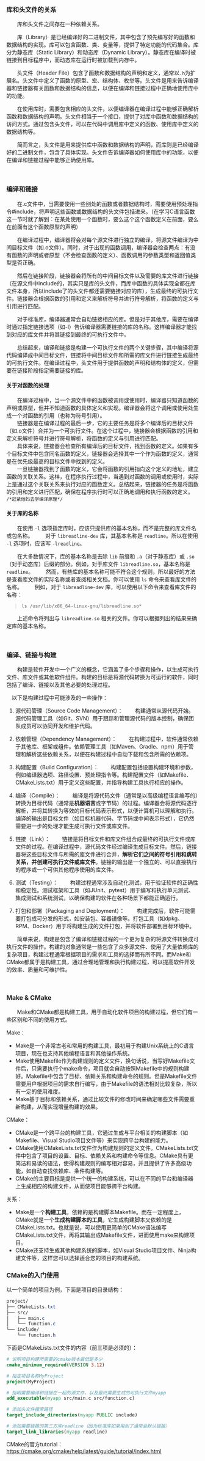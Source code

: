 ### 库和头文件的关系
&emsp;&emsp;库和头文件之间存在一种依赖关系。

&emsp;&emsp;库（Library）是已经编译好的二进制文件，其中包含了预先编写好的函数和数据结构的实现。库可以包含函数、类、变量等，提供了特定功能的代码集合。库分为静态库（Static Library）和动态库（Dynamic Library）。静态库在编译时被链接到目标程序中，而动态库在运行时被加载到内存中。

&emsp;&emsp;头文件（Header File）包含了函数和数据结构的声明和定义，通常以`.h`为扩展名。头文件中定义了函数的原型、宏、结构体、枚举等。头文件是用来告诉编译器和链接器有关函数和数据结构的信息，以便在编译和链接过程中正确地使用库中的功能。

&emsp;&emsp;在使用库时，需要包含相应的头文件，以便编译器在编译过程中能够正确解析函数和数据结构的声明。头文件相当于一个接口，提供了对库中函数和数据结构的访问方式。通过包含头文件，可以在代码中调用库中定义的函数、使用库中定义的数据结构等。

&emsp;&emsp;简而言之，头文件是用来提供库中函数和数据结构的声明，而库则是已经编译好的二进制文件，包含了具体实现。头文件告诉编译器如何使用库中的功能，以便在编译和链接过程中能够正确使用库。

<br/>

### 编译和链接
&emsp;&emsp;在.c文件中，当需要使用一些别处的函数或者数据结构时，需要使用预处理指令#include，将声明这些函数或数据结构的头文件包括进来。（在学习C语言函数这一节时就了解到：在某处使用一个函数时，要么这个这个函数定义在前面，要么在前面有这个函数原型的声明）   

&emsp;&emsp;在编译过程中，编译器将会对每个源文件进行独立的编译，将源文件编译为中间目标文件（如.o文件）。同时，对于出现的函数调用，编译器会检查两点：有没有函数的声明或者原型（不会检查函数的定义）、函数调用的参数类型和返回值类型是否正确。    

&emsp;&emsp;然后在链接阶段，链接器会将所有的中间目标文件以及需要的库文件进行链接（在源文件中include的，其实只是库的头文件，而库中函数的具体实现全都在库文件本身，所以include了的头文件都还需要链接对应的库），生成最终的可执行文件。链接器会根据函数的引用和定义来解析符号并进行符号解析，将函数的定义与引用进行匹配。 

&emsp;&emsp;对于标准库，编译器通常会自动链接相应的库。但是对于其他库，需要在编译时通过指定链接选项（如-l）告诉编译器需要链接的库的名称。这样编译器才能找到对应的库文件并将其链接到最终的可执行文件中。

&emsp;&emsp;总结起来，编译和链接是构建一个可执行文件的两个关键步骤，其中编译将源代码编译成中间目标文件，链接将中间目标文件和所需的库文件进行链接生成最终的可执行文件。在编译过程中，头文件用于提供函数的声明和结构体的定义，但需要在链接阶段指定需要链接的库。  

#### 关于对函数的处理
&emsp;&emsp;在编译过程中，当一个源文件中的函数被调用或使用时，编译器只知道函数的声明或原型，但并不知道函数的具体定义和实现。编译器会将这个调用或使用处生成一个对函数的引用（也称为符号引用）。  
&emsp;&emsp;链接器是在编译过程的最后一步，它的主要任务是将多个编译后的目标文件（如.o文件）合并为一个可执行文件。在这个过程中，链接器会根据函数的引用和定义来解析符号并进行符号解析，将函数的定义与引用进行匹配。  
&emsp;&emsp;具体来说，链接器会检查所有编译后的目标文件，找到函数的定义。如果有多个目标文件中包含同名函数的定义，链接器会选择其中一个作为函数的定义，通常是在优先级最高的目标文件中找到的定义。  
&emsp;&emsp;一旦链接器找到了函数的定义，它会将函数的引用指向这个定义的地址，建立函数的关联关系。这样，在程序执行过程中，当遇到对函数的调用或使用时，实际上是通过这个关联关系来执行对应的函数定义。总结起来，链接器的任务是将函数的引用和定义进行匹配，确保在程序执行时可以正确地调用和执行函数的定义。
`/*赶紧他妈去学编译原理*/`

#### 关于库的名称
&emsp;&emsp;在使用 `-l` 选项指定库时，应该只提供库的基本名称，而不是完整的库文件名或包名称。
&emsp;&emsp;对于 `libreadline-dev` 库，其基本名称是 `readline`。所以在使用 `-l` 选项时，应该写 `-lreadline`。

&emsp;&emsp;在大多数情况下，库的基本名称是去除 `lib` 前缀和 `.a`（对于静态库）或 `.so`（对于动态库）后缀的部分。例如，对于库文件 `libreadline.so`，基本名称是 `readline`。
&emsp;&emsp;然而，有些库的基本名称可能不符合这个规则，所以最好的方法是查看库文件的实际名称或者查阅相关文档。你可以使用 `ls` 命令来查看库文件的名称。
&emsp;&emsp;例如，对于 `libreadline-dev` 库，可以使用以下命令来查看库文件的名称：

> `ls /usr/lib/x86_64-linux-gnu/libreadline.so*`

&emsp;&emsp;上述命令将列出与 `libreadline.so` 相关的文件。你可以根据列出的结果来确定库的基本名称。

<br/>

### 编译、链接与构建
&emsp;&emsp;构建是软件开发中一个广义的概念，它涵盖了多个步骤和操作，以生成可执行文件、库文件或其他软件组件。构建的目标是将源代码转换为可运行的软件，同时包括了编译、链接以及其他必要的处理过程。

&emsp;以下是构建过程中可能涉及的一些操作：

1. 源代码管理（Source Code Management）：
&emsp;&emsp;构建通常从源代码开始。源代码管理工具（如Git、SVN）用于跟踪和管理源代码的版本控制，确保团队成员可以协同开发和维护代码。

2. 依赖管理（Dependency Management）：
&emsp;&emsp;在构建过程中，软件通常依赖于其他库、框架或组件。依赖管理工具（如Maven、Gradle、npm）用于管理和解析这些依赖关系，以便在构建过程中自动下载和包含所需的依赖项。

3. 构建配置（Build Configuration）：
&emsp;&emsp;构建配置包括设置构建环境和参数，例如编译器选项、路径设置、预处理指令等。构建配置文件（如Makefile、CMakeLists.txt）用于定义这些配置，并指导构建工具执行相应的操作。

4. 编译（Compile）：
&emsp;&emsp;编译是将源代码文件（通常是以高级编程语言编写的）转换为目标代码（通常是**机器语言**或字节码）的过程。编译器会将源代码逐行解析，并将其转换为等效的目标代码表示形式，以便计算机可以理解和执行。编译的输出是目标文件（如目标机器代码、字节码或中间表示形式），它仍然需要进一步的处理才能生成可执行文件或库文件。

5. 链接（Link）：
&emsp;&emsp;链接是将目标文件和库文件组合成最终的可执行文件或库文件的过程。在编译过程中，源代码文件经过编译生成目标文件。然后，链接器将这些目标文件与所需的库文件进行合并，**解析它们之间的符号引用和跳转关系，并创建可执行文件或库文件**。链接的输出是一个独立的、可以直接执行的程序或一个可供其他程序使用的库文件。

6. 测试（Testing）：
&emsp;&emsp;构建过程通常涉及自动化测试，用于验证软件的正确性和稳定性。测试框架和工具（如JUnit、pytest）用于编写和执行单元测试、集成测试和系统测试，以确保构建的软件在各种场景下都能正确运行。

7. 打包和部署（Packaging and Deployment）：
&emsp;&emsp;构建完成后，软件可能需要打包成可分发的形式，如安装包、容器镜像等。打包工具（如dpkg、RPM、Docker）用于将构建生成的文件打包，并将软件部署到目标环境中。

&emsp;&emsp;简单来说，构建是包含了编译和链接过程的一个更为复杂的将源文件转换成可执行文件的操作。构建的对象通常是一些包含了众多源文件、使用了大量依赖库的复杂项目，构建过程通常根据项目的需求和工具的选择而有所不同。而Make和CMake都属于是构建工具，通过合理地管理和执行构建过程，可以提高软件开发的效率、质量和可维护性。

<br/>

### Make & CMake
&emsp;&emsp;Make和CMake都是构建工具，用于自动化软件项目的构建过程，但它们有一些区别和不同的使用方式。

Make：
- Make是一个非常古老和常用的构建工具，最初用于构建Unix系统上的C语言项目，现在也支持其他编程语言和其他操作系统。
- Make使用Makefile作为构建规则的定义文件，换句话说，当写好Makefile文件后，只需要执行个make命令，项目就会自动按照Makefile中的规则构建好。Makefile中包含了目标、依赖关系和构建命令的规则。但是Makefile文件需要用户根据项目的需求自行编写，由于Makefile的语法相对比较复杂，所以有一定的使用难度。
- Make基于目标和依赖关系，通过比较文件的修改时间来确定哪些文件需要重新构建，从而实现增量构建的效果。

CMake：
- CMake是一个跨平台的构建工具，它通过生成与平台相关的构建脚本（如Makefile、Visual Studio项目文件等）来实现跨平台构建的能力。
- CMake使用CMakeLists.txt文件作为构建规则的定义文件。CMakeLists.txt文件中包含了项目的设置、目标、依赖关系和构建命令等信息。CMake具有更简洁和易读的语法，使得构建规则的编写相对容易，并且提供了许多高级功能，如自动查找依赖库、条件构建等。
- CMake的主要目标是提供一个统一的构建系统，可以在不同的平台和编译器上生成相应的构建文件，从而使项目能够跨平台构建。

关系：
- Make是一个**构建工具**，依赖的是构建脚本Makefile。而在一定程度上，CMake就是一个**生成构建脚本的工具**，它生成构建脚本又依赖的是CMakeLists.txt。也就是说，可以使用更简单的CMake语法编写CMakeLists.txt文件，再将其输出成Makefile文件，进而使用make来构建项目。
- CMake还支持生成其他构建系统的脚本，如Visual Studio项目文件、Ninja构建文件等，这样您可以选择适合您的项目的构建系统。



### CMake的入门使用
以一个简单的项目为例，下面是项目的目录结构：
```css
project/
├── CMakeLists.txt
├── src/
│   ├── main.c
│   └── function.c
└── include/
    └── function.h
```
下面是CMakeLists.txt文件的内容（前三项是必须的）：
```cmake
# 说明项目构建所需要的cmake版本最低是多少
cmake_minimum_required(VERSION 3.12)

# 指定项目名称MyProject
project(MyProject)

# 指明需要编译和链接在一起的源文件，以及最终需要生成的可执行文件myapp
add_executable(myapp src/main.c src/function.c)

# 添加头文件搜索路径
target_include_directories(myapp PUBLIC include)

# 添加需要链接的第三方库readline（因为标准库如果用到了通常会默认链接）
target_link_libraries(myapp readline)

```

CMake的官方tutorial：https://cmake.org/cmake/help/latest/guide/tutorial/index.html